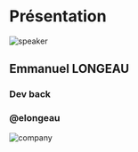 <!-- .slide: class="speaker-slide" -->

# Présentation

![speaker](./assets/images/elo.jpg)

## Emmanuel LONGEAU

### Dev back

### @elongeau

![company](./assets/images/logo_sfeir_bleu_orange.png)
